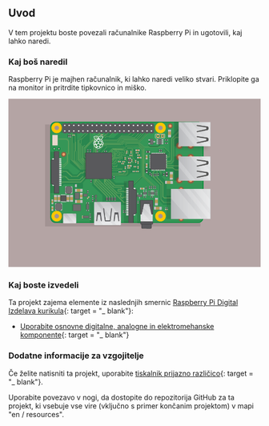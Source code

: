 ## Uvod

V tem projektu boste povezali računalnike Raspberry Pi in ugotovili, kaj lahko naredi.

### Kaj boš naredil

Raspberry Pi je majhen računalnik, ki lahko naredi veliko stvari. Priklopite ga na monitor in pritrdite tipkovnico in miško.

![screenshot](images/pi-plug-in.gif)

### Kaj boste izvedeli

Ta projekt zajema elemente iz naslednjih smernic [Raspberry Pi Digital Izdelava kurikula](http://rpf.io/curriculum){: target = "_ blank"}:

+ [Uporabite osnovne digitalne, analogne in elektromehanske komponente](https://curriculum.raspberrypi.org/physical-computing/creator/){: target = "_ blank"}

### Dodatne informacije za vzgojitelje

Če želite natisniti ta projekt, uporabite [tiskalnik prijazno različico](https://projects.raspberrypi.org/en/projects/raspberry-pi-getting-started/print){: target = "_ blank"}.

Uporabite povezavo v nogi, da dostopite do repozitorija GitHub za ta projekt, ki vsebuje vse vire (vključno s primer končanim projektom) v mapi "en / resources".